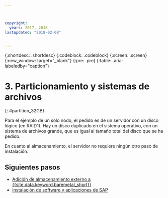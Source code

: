 ```yaml
---



copyright:
  years: 2017, 2018
lastupdated: "2018-02-08"


---
```


{:shortdesc: .shortdesc}
{:codeblock: .codeblock}
{:screen: .screen}
{:new_window: target="_blank"}
{:pre: .pre}
{:table: .aria-labeledby="caption"}

# 3. Particionamiento y sistemas de archivos
{: #partition_32GB}

Para el ejemplo de un solo nodo, el pedido es de un servidor con un disco lógico (en RAID1). Hay un disco duplicado en el sistema operativo, con un sistema de archivos grande, que es igual al tamaño total del disco que se ha pedido.

En cuanto al almacenamiento, el servidor no requiere ningún otro paso de instalación.

## Siguientes pasos

  * [Adición de almacenamiento externo a {{site.data.keyword.baremetal_short}}](/docs/infrastructure/sap-netweaver-ms-qrg/ms-provisioning-external-storage-to-your-server.html)
  * [Instalación de software y aplicaciones de SAP](/docs/infrastructure/sap-netweaver-ms-qrg/ms-installing-your-SAP-landscape.html)

